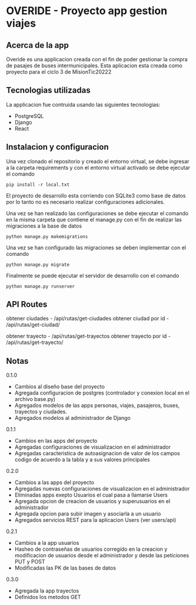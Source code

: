 # OVERIDE - Proyecto app gestion viajes

## Acerca de la app


Overide es una applicacion creada con el fin de poder gestionar la compra de pasajes de buses intermunicipales.
Esta aplicacion esta creada como proyecto para el ciclo 3 de MisionTic20222

## Tecnologias utilizadas

La applicacion fue contruida usando las siguientes tecnologias:

* PostgreSQL
* Django
* React

## Instalacion y configuracion

Una vez clonado el repositorio y creado el entorno virtual, se debe ingresar a la carpeta requirements y con el entorno virtual activado se debe ejecutar el comando

```console
pip install -r local.txt
```

El proyecto de desarrollo esta corriendo con SQLite3 como base de datos por lo tanto no es necesario realizar configuraciones adicionales.

Una vez se han realizado las configuraciones se debe ejecutar el comando en la misma carpeta que contiene el manage.py con el fin de realizar las migraciones a la base de datos

```console
python manage.py makemigrations
```

Una vez se han configurado las migraciones se deben implementar con el comando

```console
python manage.py migrate
```

Finalmente se puede ejecutar el servidor de desarrollo con el comando

```console
python manage.py runserver
```

## API Routes

obtener ciudades - /api/rutas/get-ciudades
obtener ciudad por id - /api/rutas/get-ciudad/<pk>

obtener trayecto - /api/rutas/get-trayectos
obtener trayecto por id - /api/rutas/get-trayecto/<pk>

## Notas

0.1.0  

* Cambios al diseño base del proyecto
* Agregada configuracion de postgres (controlador y conexion local en el archivo base.py)
* Agregados modelos de las apps personas, viajes, pasajeros, buses, trayectos y ciudades.
* Agregados modelos al administrador de Django

0.1.1

* Cambios en las apps del proyecto
* Agregadas configuraciones de visualizacion en el administrador
* Agregadas caracteristica de autoasignacion de valor de los campos codigo de acuerdo a la tabla y a sus valores principales

0.2.0

* Cambios a las apps del proyecto
* Agregadas nuevas configuraciones de visualizacion en el administrador
* Eliminadas apps exepto Usuarios el cual pasa a llamarse Users
* Agregada opcion de creacion de usuarios y superusuarios en el administrador
* Agregada opcion para subir imagen y asociarla a un usuario
* Agregados servicios REST para la aplicacion Users (ver users/api)

0.2.1

* Cambios a la app usuarios
* Hasheo de contraseñas de usuarios corregido en la creacion y modificacion de usuarios desde el administrador y desde las peticiones PUT y POST
* Modificadas las PK de las bases de datos

0.3.0

* Agregada la app trayectos
* Definidos los metodos GET